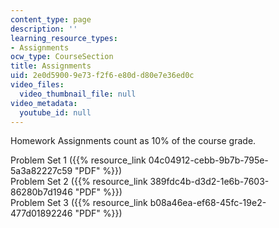 ```yaml
---
content_type: page
description: ''
learning_resource_types:
- Assignments
ocw_type: CourseSection
title: Assignments
uid: 2e0d5900-9e73-f2f6-e80d-d80e7e36ed0c
video_files:
  video_thumbnail_file: null
video_metadata:
  youtube_id: null
---
```


Homework Assignments count as 10% of the course grade.

Problem Set 1 ({{% resource_link 04c04912-cebb-9b7b-795e-5a3a82227c59 "PDF" %}})  
Problem Set 2 ({{% resource_link 389fdc4b-d3d2-1e6b-7603-86280b7d1946 "PDF" %}})  
Problem Set 3 ({{% resource_link b08a46ea-ef68-45fc-19e2-477d01892246 "PDF" %}})